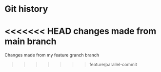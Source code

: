 # Git history

<<<<<<< HEAD
changes made from main branch
=======
Changes made from my feature granch branch
>>>>>>> feature/parallel-commit
